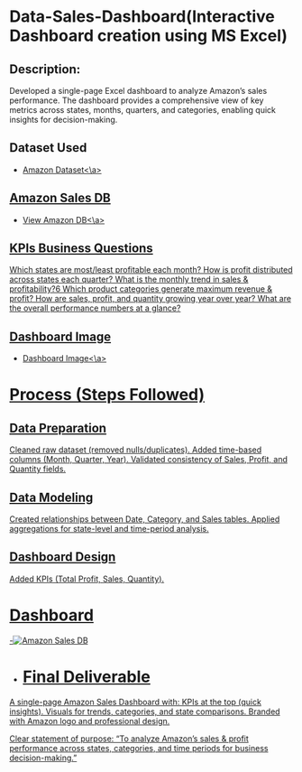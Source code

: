 # Data-Sales-Dashboard(Interactive Dashboard creation using MS Excel)
## Description:
Developed a single-page Excel dashboard to analyze Amazon’s sales performance. The dashboard provides a comprehensive view of key metrics across states, months, quarters, and categories, enabling quick insights for decision-making.

## Dataset Used

- <a href="https://github.com/Kajal1985/Data-Sales-Dashboard/blob/main/AMAZON%20DATA-SET%20USED.xlsx">Amazon Dataset<\a>

## Amazon Sales DB
- <a href="https://github.com/Kajal1985/Data-Sales-Dashboard/blob/main/Amazon%20Data_%20Sales%20Dashboard.xlsx">View Amazon DB<\a>
  

## KPIs Business Questions 
Which states are most/least profitable each month?
How is profit distributed across states each quarter?
What is the monthly trend in sales & profitability?6
Which product categories generate maximum revenue & profit?
How are sales, profit, and quantity growing year over year?
What are the overall performance numbers at a glance?

## Dashboard Image

-  <a href="https://github.com/Kajal1985/Data-Sales-Dashboard/blob/main/Amazon%20Sales%20DB.jpg">Dashboard Image<\a>

# Process (Steps Followed)
## Data Preparation
Cleaned raw dataset (removed nulls/duplicates).
Added time-based columns (Month, Quarter, Year).
Validated consistency of Sales, Profit, and Quantity fields.
## Data Modeling
Created relationships between Date, Category, and Sales tables.
Applied aggregations for state-level and time-period analysis.
## Dashboard Design
Added KPIs (Total Profit, Sales, Quantity).


# Dashboard 

-![Amazon Sales DB](https://github.com/user-attachments/assets/6a151529-872d-4d48-9909-dd7c18a8fe45)

- # Final Deliverable
A single-page Amazon Sales Dashboard with:
KPIs at the top (quick insights).
Visuals for trends, categories, and state comparisons.
Branded with Amazon logo and professional design.

Clear statement of purpose: “To analyze  Amazon’s sales & profit performance across states, categories, and time periods for business decision-making.”

